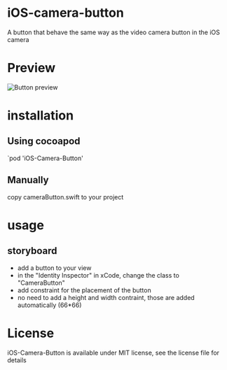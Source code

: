 # iOS-camera-button
A button that behave the same way as the video camera button in the iOS camera

# Preview
![Button preview](https://github.com/otusweb/iOS-camera-button/blob/master/camerabutton.gif?raw=true)

# installation
## Using cocoapod
`pod 'iOS-Camera-Button'

## Manually
copy cameraButton.swift to your project

# usage
## storyboard
- add a button to your view
- in the "Identity Inspector" in xCode, change the class to "CameraButton"
- add constraint for the placement of the button
- no need to add a height and width contraint, those are added automatically (66*66)

# License
iOS-Camera-Button is available under MIT license, see the license file for details